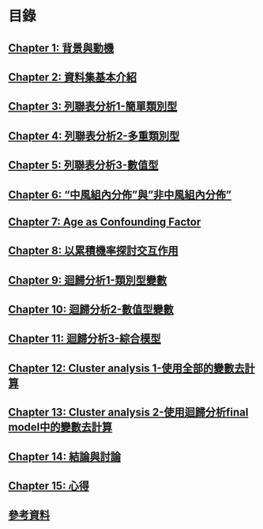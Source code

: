 # 目錄

## [Chapter 1: 背景與動機](./intro1.md)
## [Chapter 2: 資料集基本介紹](./dataexplore.md)
## [Chapter 3: 列聯表分析1-簡單類別型](./simplecategorical.ipynb)
## [Chapter 4: 列聯表分析2-多重類別型](./multiplecategorical.ipynb)
## [Chapter 5: 列聯表分析3-數值型](./numerical.ipynb)
## [Chapter 6: “中風組內分佈”與”非中風組內分佈”](./cond_prob_given_stroke_nonstroke.ipynb)
## [Chapter 7: Age as Confounding Factor](./age_confounder.ipynb)
## [Chapter 8: 以累積機率探討交互作用](./interaction_plot.md)
## [Chapter 9: 迴歸分析1-類別型變數](./regression_categorical.ipynb)
## [Chapter 10: 迴歸分析2-數值型變數](./regression_numerical.ipynb)
## [Chapter 11: 迴歸分析3-綜合模型](./regression_mix.ipynb)
## [Chapter 12: Cluster analysis 1-使用全部的變數去計算](./clustering.md)
## [Chapter 13: Cluster analysis 2-使用迴歸分析final model中的變數去計算](./clustering_batch.md)
## [Chapter 14: 結論與討論](./conti_table_summary.md)
## [Chapter 15: 心得](./feedback.md)
## [參考資料](./bibliography.md)

<p style="page-break-before: always">